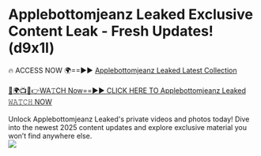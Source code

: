 # Applebottomjeanz Leaked Exclusive Content Leak - Fresh Updates! (d9x1l)

🔥 ACCESS NOW 🌍==►► <a href="https://tinyurl.com/kvy9nzfs" rel="nofollow">Applebottomjeanz Leaked Latest Collection</a>
<br><br>
[🔴🌍📺📱👉WA𝚃CH Now==►► CLICK HERE TO Applebottomjeanz Leaked 𝚆𝙰𝚃𝙲𝙷 NOW](https://tinyurl.com/kvy9nzfs)
<br><br>
Unlock Applebottomjeanz Leaked's private videos and photos today! Dive into the newest 2025 content updates and explore exclusive material you won’t find anywhere else.
<br>
<a href="https://tinyurl.com/kvy9nzfs" rel="nofollow" data-target="animated-image.originalLink"><img src="https://camo.githubusercontent.com/8a4f000d20f83aca3bf7ec5f350d767afa0574a8a352519fd8cfa583a6f93a33/68747470733a2f2f692e696d6775722e636f6d2f644a486b345a712e676966" data-canonical-src="https://i.imgur.com/dJHk4Zq.gif" style="max-width: 100%; display: inline-block;" data-target="animated-image.originalImage"></a>
<br>

